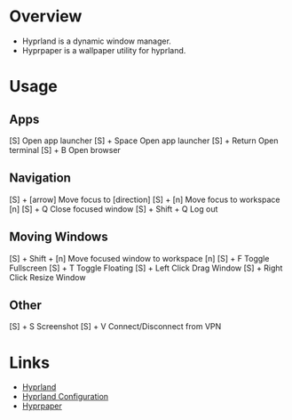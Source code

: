 # Overview

- Hyprland is a dynamic window manager.
- Hyprpaper is a wallpaper utility for hyprland.

# Usage

## Apps

[S]                 Open app launcher
[S] + Space         Open app launcher
[S] + Return        Open terminal
[S] + B             Open browser

## Navigation

[S] + [arrow]       Move focus to [direction]
[S] + [n]           Move focus to workspace [n]
[S] + Q             Close focused window
[S] + Shift + Q     Log out

## Moving Windows

[S] + Shift + [n]   Move focused window to workspace [n]
[S] + F             Toggle Fullscreen
[S] + T             Toggle Floating
[S] + Left Click    Drag Window
[S] + Right Click   Resize Window

## Other
[S] + S             Screenshot
[S] + V             Connect/Disconnect from VPN

# Links

- [Hyprland](https://hyprland.org/)
- [Hyprland Configuration](https://wiki.hyprland.org/Configuring/)
- [Hyprpaper](https://wiki.hyprland.org/Hypr-Ecosystem/hyprpaper/)
